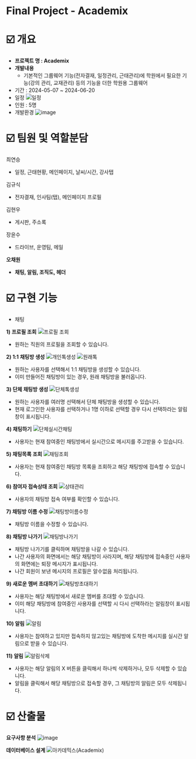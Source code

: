 # Final Project - Academix

# ☑️ 개요

- **프로젝트 명 : Academix**
- **개발내용**
    - 기본적인 그룹웨어 기능(전자결재, 일정관리, 근태관리)에 학원에서 필요한 기능(강의 관리, 교재관리) 등의 기능을 더한 학원용 그룹웨어
- 기간 : 2024-05-07 ~ 2024-06-20
- 일정
  ![일정](https://github.com/Audrey-1120/cs-study/assets/100057254/f103fb0e-b10a-4935-b22f-8f05fbd5c0de)
- 인원 : 5명
- 개발환경
    ![image](https://github.com/Audrey-1120/cs-study/assets/100057254/54167ccf-acd2-4afa-858f-ef4671adb21b)
# ☑️ 팀원 **및 역할분담**

최연승
- 일정, 근태현황, 메인페이지, 날씨/시간, 강사탭

김규식
- 전자결재, 인사팀(탭), 메인페이지 프로필

김현우
- 게시판, 주소록

장윤수
- 드라이브, 운영팀, 메일

**오채원**
- **채팅, 알림, 조직도, 헤더**

# ☑️ 구현 기능

- 채팅

**1) 프로필 조회**
![프로필 조회](https://github.com/Audrey-1120/cs-study/assets/100057254/71a6f94f-8414-4fe3-9cf5-db0c21ed60f7)
- 원하는 직원의 프로필을 조회할 수 있습니다.


**2) 1:1 채팅방 생성**
![개인톡생성](https://github.com/Audrey-1120/cs-study/assets/100057254/8c21e087-691e-48b3-a1bc-c7f0d16e40c8)
![원래톡](https://github.com/Audrey-1120/cs-study/assets/100057254/743c8fe1-4b6e-4f5b-bde3-a7558f6d011e)
- 원하는 사용자를 선택해서 1:1 채팅방을 생성할 수 있습니다.
- 이미 만들어진 채팅방이 있는 경우, 원래 채팅방을 불러옵니다.


**3) 단체 채팅방 생성**
![단체톡생성](https://github.com/Audrey-1120/cs-study/assets/100057254/4c6101e0-292d-40f8-97a2-c915f9a19639)
- 원하는 사용자를 여러명 선택해서 단체 채팅방을 생성할 수 있습니다.
- 현재 로그인한 사용자를 선택하거나 1명 이하로 선택할 경우 다시 선택하라는 알림창이 표시됩니다.


**4) 채팅하기**
![단체실시간채팅](https://github.com/Audrey-1120/cs-study/assets/100057254/14a40378-4b1c-4157-8ac9-57f7f074a513)
- 사용자는 현재 참여중인 채팅방에서 실시간으로 메시지를 주고받을 수 있습니다.


**5) 채팅목록 조회**
![채팅조회](https://github.com/Audrey-1120/cs-study/assets/100057254/4c45d8c5-3b93-42ce-b30a-ac0e8aed2f65)
- 사용자는 현재 참여중인 채팅방 목록을 조회하고 해당 채팅방에 접속할 수 있습니다.


**6) 참여자 접속상태 조회**
![상태관리](https://github.com/Audrey-1120/cs-study/assets/100057254/fb7dfb72-0be8-4f1c-8856-8f563b8b2457)
- 사용자의 채팅방 접속 여부를 확인할 수 있습니다.


**7) 채팅방 이름 수정**
![채팅방이름수정](https://github.com/Audrey-1120/cs-study/assets/100057254/41d0b73e-a6c0-4afd-95e3-918e8c9f4809)
- 채팅방 이름을 수정할 수 있습니다.


**8) 채팅방 나가기**
![채팅방나가기](https://github.com/Audrey-1120/cs-study/assets/100057254/6e0dc79c-dc13-4fa5-9ef1-1a16d68380da)
- 채팅방 나가기를 클릭하며 채팅방을 나갈 수 있습니다.
- 나간 사용자의 화면에서는 해당 채팅방이 사라지며, 해당 채팅방에 접속중인 사용자의 화면에는 퇴장 메시지가 표시됩니다.
- 나간 회원이 보낸 메시지의 프로필은 알수없음 처리됩니다.


**9) 새로운 멤버 초대하기**
![채팅방초대하기](https://github.com/Audrey-1120/cs-study/assets/100057254/7f4658af-dfab-473f-8f95-bb8d4b1dbe18)
- 사용자는 해당 채팅방에서 새로운 멤버를 초대할 수 있습니다.
- 이미 해당 채팅방에 참여중인 사용자를 선택할 시 다시 선택하라는 알림창이 표시됩니다.

**10) 알림**
![알림](https://github.com/Audrey-1120/cs-study/assets/100057254/061aa0a5-6a20-4a8f-86c5-f6c7870f17ad)
- 사용자는 참여하고 있지만 접속하지 않고있는 채팅방에 도착한 메시지를 실시간 알림으로 받을 수 있습니다.

**11) 알림**
![알림삭제](https://github.com/Audrey-1120/cs-study/assets/100057254/7fa0267d-3b7f-4c62-a67d-429def6909b6)
- 사용자는 해당 알림의 X 버튼을 클릭해서 하나씩 삭제하거나, 모두 삭제할 수 있습니다.
- 알림을 클릭해서 해당 채팅방으로 접속할 경우, 그 채팅방의 알림은 모두 삭제됩니다.

# ☑️ 산출물

**요구사항 분석**
![image](https://github.com/Audrey-1120/cs-study/assets/100057254/a99398f5-7edc-4cf7-9649-66ab6ef96012)

**데이터베이스 설계**
![아카데믹스(Academix)](https://github.com/Audrey-1120/cs-study/assets/100057254/8fa1df58-8eaa-4b1b-89a9-793d1de4ad27)
